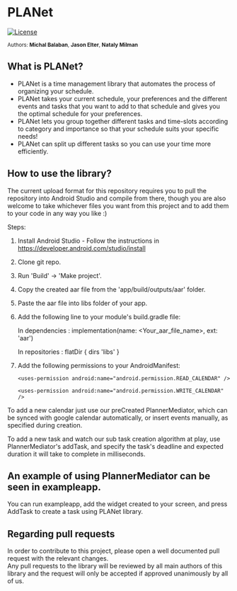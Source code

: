 <!--
  Title: PLANet Scheduling Library
  Description: Preference-based automatic schedule planner library for maximum task completion
  Authors: Michal Balaban, Jason Elter, Nataly Milman
  -->

# PLANet
[![License](https://img.shields.io/badge/License-Apache%202.0-blue.svg)](https://opensource.org/licenses/Apache-2.0)

<sup>Authors: **Michal Balaban**, **Jason Elter**, **Nataly Milman**</sup>

## What is PLANet?
* PLANet is a time management library that automates the process of organizing your schedule.
* PLANet takes your current schedule, your preferences and the different events and tasks that you want to add to that schedule and gives you the optimal schedule for your preferences.
* PLANet lets you group together different tasks and time-slots according to category and importance so that your schedule suits your specific needs!
* PLANet can split up different tasks so you can use your time more efficiently.

## How to use the library?
The current upload format for this repository requires you to pull the repository into Android Studio and compile from there, though you are also welcome to take whichever files you want from this project and to add them to your code in any way you like :)

Steps:
1. Install Android Studio - Follow the instructions in https://developer.android.com/studio/install<br/>
2. Clone git repo.
3. Run 'Build' -> 'Make project'.
4. Copy the created aar file from the 'app/build/outputs/aar' folder.
5. Paste the aar file into libs folder of your app.
6. Add the following line to your module's build.gradle file:

   In dependencies :
   implementation(name: <Your_aar_file_name>, ext: 'aar')

   In repositories :
   flatDir {
                             dirs 'libs'
                         }
7. Add the following permissions to your AndroidManifest:

    `<uses-permission android:name="android.permission.READ_CALENDAR" />`

    `<uses-permission android:name="android.permission.WRITE_CALENDAR" />`

To add a new calendar just use our preCreated PlannerMediator, which can be synced with
google calendar automatically, or insert events manually, as specified during creation.

To add a new task and watch our sub task creation algorithm at play, use PlannerMediator's addTask,
and specify the task's deadline and expected duration it will take to complete in milliseconds.

## An example of using PlannerMediator can be seen in exampleapp.
You can run exampleapp, add the widget created to your screen, and press AddTask to create a task using PLANet library.


## Regarding pull requests
In order to contribute to this project, please open a well documented pull request with the relevant changes.<br/>
Any pull requests to the library will be reviewed by all main authors of this library and the request will only be accepted if approved unanimously by all of us.
